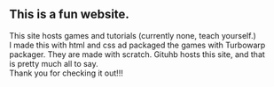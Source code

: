 ## This is a fun website.
This site hosts games and tutorials (currently none, teach yourself.)  
I made this with html and css ad packaged the games with Turbowarp  
packager. They are made with scratch. Gituhb hosts this site, and that  
is pretty much all to say.  
Thank you for checking it out!!!  
